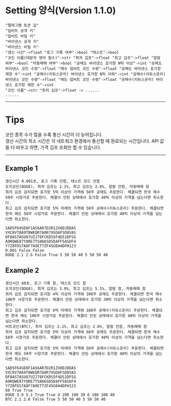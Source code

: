 # Setting 양식(Version 1.1.0)

```text
"텔레그램 토큰 값"
"업비트 공개 키"
"업비트 비밀 키"
"바이낸스 공개 키"
"바이낸스 비밀 키"
"갱신 시간"->float "로그 기록 여부"->bool "테스트"->bool
"코인 이름(대문자 영어 필수)"->str "최저 김프"->float "최고 김프"->float "알람 여부"->bool "자동매매 여부"->bool "공매도 바이낸스 호가창 N틱 이상"->int "공매도 바이낸스 코인 수량"->float "매수 업비트 코인 수량"->float "공매도 바이낸스 호가창 제한 수"->int "공매수(리듀스온리) 바이낸스 호가창 N틱 이하"->int "공매수(리듀스온리) 바이낸스 코인 수량"->float "매도 업비트 코인 수량"->float "공매수(리듀스온리) 바이낸스 호가창 제한 수"->int
"코인 이름"->str "최저 김프"->float -> ......
......
```

---

# Tips
코인 종목 수가 많을 수록 통신 시간이 더 늦어집니다.    
갱신 시간의 최소 시간은 각 네트워크 환경에서 통신할 때 완료되는 시간입니다.
API 값들 다 비우고 하면, 가격 김프 조회만 할 수 있습니다.

---

## Example 1
`갱신시간 0.001초, 로그 기록 안함, 테스트 모드 안함`    
`도지코인(DOGE), 최저 김프는 2.1%, 최고 김프는 2.6%, 알람 안함, 자동매매 함`   
`최저 김프 감지되면 호가창 5틱 이상의 가격에 50주 공매도 주문한다. 체결되면 한국 매수 50주 시장가로 주문한다. 체결이 안된 상태에서 호가창 40틱 이상의 가격을 넘는다면 취소한다.`    
`최고 김프 감지되면 호가창 5틱 아래의 가격에 50주 공매수(리듀스온리) 주문한다. 체결되면 한국 매도 50주 시장가로 주문한다. 체결이 안된 상태에서 호가창 40틱 이상의 가격을 넘는다면 취소한다.`   
```text
SAD5F64SD8F1AS6AR7D2R1ZX8DJDDAS
VXC8V78A9T8WEQR7A8R79SDAFSD8VAS
DF8AS7ASU87UZJ78FCKDS5F4DS1DFSG
A9RQWE87Y8RE7TS866SDSD4FF5ASDF4
Y7Z8FDS7A8F7A9ET7ZF45G6H4DFH123
0.001 False False
DOGE 2.1 2.6 False True 5 50 50 40 5 50 50 40
```

## Example 2
`갱신시간 60초, 로그 기록 함, 테스트 모드 함`   
`도지코인(DOGE), 최저 김프는 3.9%, 최고 김프는 5.1%, 알람 함, 자동매매 함`    
`최저 김프 감지되면 호가창 4틱 이상의 가격에 200주 공매도 주문한다. 체결되면 한국 매수 100주 시장가로 주문한다. 체결이 안된 상태에서 호가창 30틱 이상의 가격을 넘는다면 취소한다.`    
`최고 김프 감지되면 호가창 6틱 아래의 가격에 180주 공매수(리듀스온리) 주문한다. 체결되면 한국 매도 100주 시장가로 주문한다. 체결이 안된 상태에서 호가창 40틱 이상의 가격을 넘는다면 취소한다.`   
`비트코인(BTC), 최저 김프는 2.1%, 최고 김프는 2.6%, 알람 안함, 자동매매 함`    
`최저 김프 감지되면 호가창 5틱 이상의 가격에 50주 공매도 주문한다. 체결되면 한국 매수 50주 시장가로 주문한다. 체결이 안된 상태에서 호가창 40틱 이상의 가격을 넘는다면 취소한다.`    
`최고 김프 감지되면 호가창 5틱 아래의 가격에 50주 공매수(리듀스온리) 주문한다. 체결되면 한국 매도 50주 시장가로 주문한다. 체결이 안된 상태에서 호가창 40틱 이상의 가격을 넘는다면 취소한다.`   
```text
SAD5F64SD8F1AS6AR7D2R1ZX8DJDDAS
VXC8V78A9T8WEQR7A8R79SDAFSD8VAS
DF8AS7ASU87UZJ78FCKDS5F4DS1DFSG
A9RQWE87Y8RE7TS866SDSD4FF5ASDF4
Y7Z8FDS7A8F7A9ET7ZF45G6H4DFH123
60 True True
DOGE 3.9 5.1 True True 4 200 100 30 6 180 100 40
BTC 2.1 2.6 False True 5 50 50 40 5 50 50 40
```
